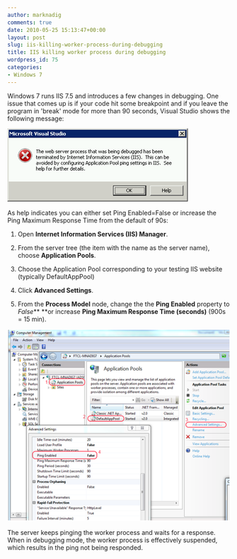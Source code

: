 ```yaml
---
author: marknadig
comments: true
date: 2010-05-25 15:13:47+00:00
layout: post
slug: iis-killing-worker-process-during-debugging
title: IIS killing worker process during debugging
wordpress_id: 75
categories:
- Windows 7
---
```


Windows 7 runs IIS 7.5 and introduces a few changes in debugging. One issue that comes up is if your code hit some breakpoint and if you leave the program in 'break' mode for more than 90 seconds, Visual Studio shows the following message:


[![](/images/2010-05-25-iis-killing-worker-process-during-debugging1.png)](/images/2010-05-25-iis-killing-worker-process-during-debugging1.png)
		

As help indicates you can either set Ping Enabled=False or increase the Ping Maximum Response Time from the default of 90s:


  1. Open **Internet Information Services (IIS) Manager**.


  2. From the server tree (the item with the name as the server name), choose **Application Pools**. 


  3. Choose the Application Pool corresponding to your testing IIS website (typically DefaultAppPool) 


  4. Click **Advanced Settings**. 


  5. From the **Process Model** node, change the the **Ping Enabled** property to _False_**
					**or increase **Ping Maximum Response Time (seconds)** (900s = 15 min). 


![](/images/2010-05-25-iis-killing-worker-process-during-debugging2.png)


The server keeps pinging the worker process and waits for a response. When in debugging mode, the worker process is effectively suspended, which results in the ping not being responded.

